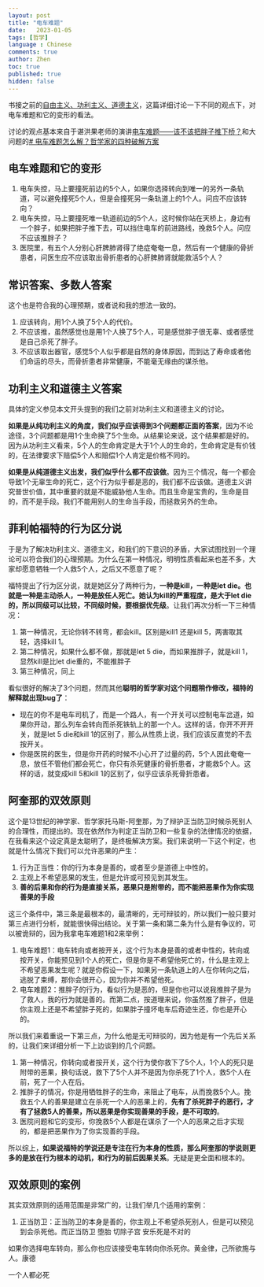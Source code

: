 ```yaml
---
layout: post
title: "电车难题"
date:   2023-01-05
tags: [哲学]
language : Chinese
comments: true
author: Zhen
toc: true
published: true
hidden: false
---
```

书接之前的[自由主义、功利主义、道德主义](/自由主义功利主义道德主义)，这篇详细讨论一下不同的观点下，对电车难题和它的变形的看法。<!-- more -->

讨论的观点基本来自于谌洪果老师的演讲[电车难题——该不该把胖子推下桥？](https://youtu.be/06CYaEoKtHI)和大问题的[# 电车难题怎么解？哲学家的四种破解方案](https://youtu.be/t_5QyuJyKfQ)

## 电车难题和它的变形
1. 电车失控，马上要撞死前边的5个人，如果你选择转向到唯一的另外一条轨道，可以避免撞死5个人，但是会撞死另一条轨道上的1个人。问应不应该转向？
2. 电车失控，马上要撞死唯一轨道前边的5个人，这时候你站在天桥上，身边有一个胖子，如果把胖子推下去，可以挡住电车的前进路线，挽救5个人。问应不应该推胖子？
3. 医院里，有五个人分别心肝脾肺肾得了绝症奄奄一息，然后有一个健康的骨折患者，问医生应不应该取出骨折患者的心肝脾肺肾就能救活5个人？

## 常识答案、多数人答案
这个也是符合我的心理预期，或者说和我的想法一致的。
1. 应该转向，用1个人换了5个人的代价。
2. 不应该推，虽然感觉也是用1个人换了5个人，可是感觉胖子很无辜、或者感觉是自己杀死了胖子。
3. 不应该取出器官，感觉5个人似乎都是自然的身体原因，而到达了寿命或者他们命运的尽头，而骨折患者非常健康，不能毫无缘由的谋杀他。

## 功利主义和道德主义答案
具体的定义参见本文开头提到的我们之前对功利主义和道德主义的讨论。

**如果是从纯功利主义的角度，我们似乎应该得到3个问题都正面的答案**，因为不论途径，3个问题都是用1个生命换了5个生命。从结果论来说，这个结果都是好的。因为从功利主义看来，5个人的生命肯定是大于1个人的生命的，生命肯定是有价钱的，在法律要求下赔偿5个人和赔偿1个人肯定是价格不同的。

**如果是从纯道德主义出发，我们似乎什么都不应该做**。因为三个情况，每一个都会导致1个无辜生命的死亡，这个行为似乎都是恶的，我们都不应该做。道德主义讲究普世价值，其中重要的就是不能威胁他人生命。而且生命是宝贵的，生命是目的，而不是手段。我们不能用别人的生命当手段，而拯救另外的生命。

## 菲利帕福特的行为区分说
于是为了解决功利主义、道德主义，和我们的下意识的矛盾，大家试图找到一个理论可以符合我们的心理预期。为什么在第一种情况，明明性质看起来也差不多，大家却愿意牺牲一个人救5个人，之后又不愿意了呢？

福特提出了行为区分说，就是她区分了两种行为，**一种是kill，一种是let die。也就是一种是主动杀人，一种是放任人死亡。她认为kill的严重程度，是大于let die的，所以同级可以比较，不同级时候，要根据优先级**。让我们再次分析一下三种情况：
1. 第一种情况，无论你转不转弯，都会kill。区别是kill1 还是kill 5，两害取其轻，选择kill 1。
2. 第二种情况，如果什么都不做，那就是let 5 die，而如果推胖子，就是kill 1，显然kill是比let die重的，不能推胖子
3. 第三种情况，同上

看似很好的解决了3个问题，然而其他**聪明的哲学家对这个问题稍作修改，福特的解释就出现bug了**：
 - 现在的你不是电车司机了，而是一个路人，有一个开关可以控制电车岔道，如果你开动，那么列车会转向而杀死铁轨上的那一个人。这样的话，你开不开开关，就是let 5 die和kill 1的区别了，那么从性质上说，我们应该反直觉的不去按开关。 
 - 你是医院的医生，但是你开药的时候不小心开了过量的药，5个人因此奄奄一息，放任不管他们都会死亡，你只有杀死健康的骨折患者，才能救5个人。这样的话，就变成kill 5和kill 1的区别了，似乎应该杀死骨折患者。

## 阿奎那的双效原则
这个是13世纪的神学家、哲学家托马斯-阿奎那，为了辩护正当防卫时候杀死别人的合理性，而提出的。现在依然作为判定正当防卫和一些复杂的法律情况的依据，在我看来这个设定真是太聪明了，是终极解决方案。我们来说明一下这个判定，也就是什么情况下我们可以允许恶果的产生：

1. 行为正当性：你的行为本身是善的，或者至少是道德上中性的。
2. 主观上不希望恶果的发生，但是允许或可预见到其发生。
3. **善的后果和你的行为是直接关系，恶果只是附带的，而不能把恶果作为你实现善果的手段**

这三个条件中，第三条是最根本的，最清晰的，无可辩驳的，所以我们一般只要对第三点进行分析，就能很快得出结论。关于第一条和第二条为什么是有争议的，可以被诡辩的，因为我拿电车难题1和2来举例：
1. 电车难题1：电车转向或者按开关，这个行为本身是善的或者中性的，转向或按开关，你能预见到1个人的死亡，但是你是不希望他死亡的，什么是主观上不希望恶果发生呢？就是你假设一下，如果另一条轨道上的人在你转向之后，逃脱了束缚，那你会很开心，因为你并不希望他死。
2. 电车难题2：推胖子的行为，看似行为是恶的，但是你也可以说我推胖子是为了救人，我的行为就是善的。而第二点，按道理来说，你虽然推了胖子，但是你主观上还是不希望胖子死的，如果胖子撞坏电车后奇迹生还，你也是开心的。

所以我们来着重说一下第三点，为什么他是无可辩驳的，因为他是有一个先后关系的，让我们来详细分析一下上边谈到的几个问题。
1. 第一种情况，你转向或者按开关，这个行为使你救下了5个人，1个人的死只是附带的恶果，换句话说，救下了5个人并不是因为你杀死了1个人，救5个人在前，死了一个人在后。
2. 推胖子的情况，你是用牺牲胖子的生命，来阻止了电车，从而挽救5个人。挽救五个人的善果是建立在杀死一个人的恶果上的，**先有了杀死胖子的恶行，才有了拯救5人的善果，所以恶果是你实现善果的手段，是不可取的**。
3. 医院问题和它的变形，你挽救5个人都是在谋杀了一个人的恶果之后才实现的，都是把恶果作为了你实现善的手段。

所以综上，**如果说福特的学说还是专注在行为本身的性质，那么阿奎那的学说则更多的是放在行为根本的动机，和行为的前后因果关系**。无疑是更全面和根本的。


## 双效原则的案例
其实双效原则的适用范围是非常广的，让我们举几个适用的案例：
1. 正当防卫：正当防卫的本身是善的，你主观上不希望杀死别人，但是可以预见到会杀死他。而正当防卫
堕胎 切除子宫
安乐死是不对的

如果你选择电车转向，那么你也应该接受电车转向你杀死你。黄金律，己所欲施与人。康德

一个人都必死
<!--stackedit_data:
eyJoaXN0b3J5IjpbODU5MDg1NDQ3LDQ0MDk1NDM4NCwtMTQyNz
k4MDM4MCwtMTk1OTgzNDMwMywxMjg1MjY2NTc1LDE0NzQ2NDYz
OTUsMTM0MzY1MDYzNCwtMzAwMTAwMjQxLC00OTg0Mjk0MzQsLT
Y1OTg4OTM5LDE1NjMyMDY3NywtMjgxODc1NzU0LDExOTE4MTY5
MDIsLTYzNTg3NjI4XX0=
-->
